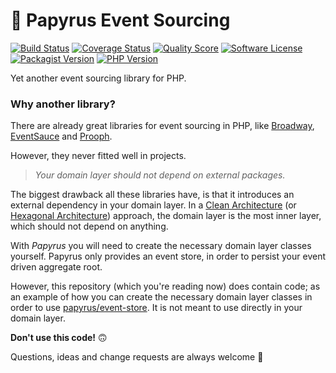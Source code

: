 # 📜 Papyrus Event Sourcing
[![Build Status](https://scrutinizer-ci.com/g/papyrusphp/event-sourcing/badges/build.png?b=main)](https://github.com/papyrusphp/event-sourcing/actions)
[![Coverage Status](https://img.shields.io/scrutinizer/coverage/g/papyrusphp/event-sourcing.svg?style=flat)](https://scrutinizer-ci.com/g/papyrusphp/event-sourcing/code-structure)
[![Quality Score](https://img.shields.io/scrutinizer/g/papyrusphp/event-sourcing.svg?style=flat)](https://scrutinizer-ci.com/g/papyrusphp/event-sourcing)
[![Software License](https://img.shields.io/badge/license-MIT-brightgreen.svg?style=flat)](LICENSE)
[![Packagist Version](https://img.shields.io/packagist/v/papyrus/event-sourcing.svg?style=flat&include_prereleases)](https://packagist.org/packages/papyrus/event-sourcing)
[![PHP Version](https://img.shields.io/badge/php-%5E8.1-8892BF.svg?style=flat)](http://www.php.net)

Yet another event sourcing library for PHP.

### Why another library?
There are already great libraries for event sourcing in PHP,
like [Broadway](https://github.com/broadway/broadway), [EventSauce](https://github.com/EventSaucePHP/EventSauce) and [Prooph](https://github.com/prooph/event-sourcing).

However, they never fitted well in projects. 

> _Your domain layer should not depend on external packages._

The biggest drawback all these libraries have, is that it introduces an external dependency in your domain layer.
In a [Clean Architecture](https://blog.cleancoder.com/uncle-bob/2012/08/13/the-clean-architecture.html) (or [Hexagonal Architecture](https://alistair.cockburn.us/hexagonal-architecture/)) approach,
the domain layer is the most inner layer, which should not depend on anything.

With _Papyrus_ you will need to create the necessary domain layer classes yourself.
Papyrus only provides an event store, in order to persist your event driven aggregate root.

However, this repository (which you're reading now) does contain code;
as an example of how you can create the necessary domain layer classes
in order to use [papyrus/event-store](https://github.com/papyrusphp/event-store).
It is not meant to use directly in your domain layer.

**Don't use this code!** 🙃

Questions, ideas and change requests are always welcome 🤗
